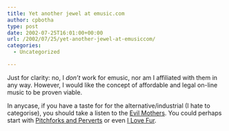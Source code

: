 ```yaml
---
title: Yet another jewel at emusic.com
author: cpbotha
type: post
date: 2002-07-25T16:01:00+00:00
url: /2002/07/25/yet-another-jewel-at-emusiccom/
categories:
  - Uncategorized

---
```

Just for clarity: no, I _don’t_ work for emusic, nor am I affiliated with them in any way. However, I would like the concept of affordable and legal on-line music to be proven viable.

In anycase, if you have a taste for for the alternative/industrial (I hate to categorise), you should take a listen to the [Evil Mothers][1]. You could perhaps start with [Pitchforks and Perverts][2] or even [I Love Fur][3].

 [1]: http://www.emusic.com/artist/10559/10559231.html
 [2]: http://www.emusic.com/cd/10596/10596027.html
 [3]: http://www.emusic.com/cd/10595/10595861.html
